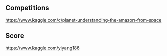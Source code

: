 ## Competitions

https://www.kaggle.com/c/planet-understanding-the-amazon-from-space

## Score

https://www.kaggle.com/yiyang186